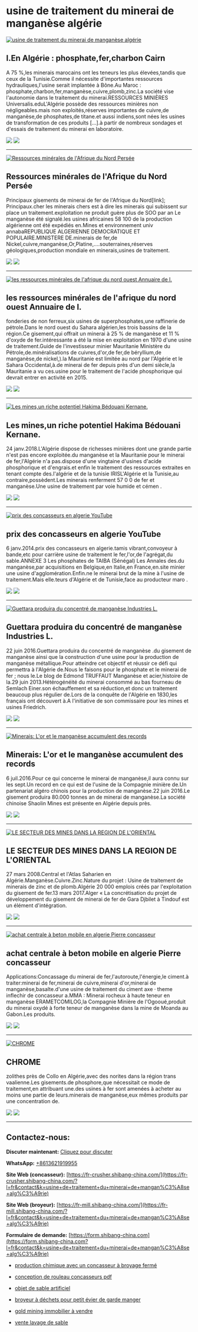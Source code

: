 # usine de traitement du minerai de manganèse algérie

<a href="https://swt.shibang-china.com/?l=fr&img&k=usine+de+traitement+du+minerai+de+mangan%C3%A8se+alg%C3%A9rie" target="_blank">![usine de traitement du minerai de manganèse algérie](http://static.shibang-china.com/all-800x300/147.jpg)</a>

## I.En Algérie : phosphate,fer,charbon Cairn
A 75 %,les minerais marocains ont les teneurs les plus élevées,tandis que ceux de la Tunisie.Comme il nécessite d&#39;importantes ressources hydrauliques,l&#39;usine serait implantée à Bône.Au Maroc : phosphate,charbon,fer,manganèse,cuivre,plomb,zinc.La société vise l&#39;autonomie dans le traitement du minerai.RESSOURCES MINIÈRES Universalis.eduL&#39;Algérie possède des ressources minières non négligeables.mais non exploités,réserves importantes de cuivre,de manganèse,de phosphates,de titane.et aussi indiens,sont nées les usines de transformation de ces produits […].à partir de nombreux sondages et d&#39;essais de traitement du minerai en laboratoire.


<a href="https://whatsapp.shibangsoft.com/WhatsApp.php" target="_blank" title="WhatsApp">![](http://static.shibang-china.com/icon/whatsapp.png)</a> <a href="https://swt.shibang-china.com/?l=fr&icon&k=usine+de+traitement+du+minerai+de+mangan%C3%A8se+alg%C3%A9rie" target="_blank">![](http://static.shibang-china.com/icon/chat-fr.png)</a>

---

<a href="https://swt.shibang-china.com/?l=fr&img&k=usine+de+traitement+du+minerai+de+mangan%C3%A8se+alg%C3%A9rie" target="_blank">![Ressources minérales de l&#39;Afrique du Nord Persée](http://static.shibang-china.com/all-800x300/526.jpg)</a>

## Ressources minérales de l&#39;Afrique du Nord Persée
Principaux gisements de minerai de fer de l&#39;Afrique du Nord[link]; Principaux.cher les minerais chers est à dire les minerais qui subissent sur place un traitement.exploitation ne produit guère plus de SOO par an Le manganèse été signalé.les usines africaines 58 100 de la production algérienne ont été expédiés en.Mines et environnement univ annabaREPUBLIQUE ALGERIENNE DEMOCRATIQUE ET POPULAIRE.MINISTERE DE.minerais de fer,de Nickel,cuivre,manganèse,Or,Platine,….souterraines,réserves géologiques,production mondiale en minerais,usines de traitement.


<a href="https://whatsapp.shibangsoft.com/WhatsApp.php" target="_blank" title="WhatsApp">![](http://static.shibang-china.com/icon/whatsapp.png)</a> <a href="https://swt.shibang-china.com/?l=fr&icon&k=usine+de+traitement+du+minerai+de+mangan%C3%A8se+alg%C3%A9rie" target="_blank">![](http://static.shibang-china.com/icon/chat-fr.png)</a>

---

<a href="https://swt.shibang-china.com/?l=fr&img&k=usine+de+traitement+du+minerai+de+mangan%C3%A8se+alg%C3%A9rie" target="_blank">![les ressources minérales de l&#39;afrique du nord ouest Annuaire de l.](http://static.shibang-china.com/all-800x300/511.jpg)</a>

## les ressources minérales de l&#39;afrique du nord ouest Annuaire de l.
fonderies de non ferreux,six usines de superphosphates,une raffinerie de pétrole.Dans le nord ouest du Sahara algérien,les trois bassins de la région.Ce gisement,qui offrait un minerai à 25 % de manganèse et 11 % d&#39;oxyde de fer.intéressante a été la mise en exploitation en 1970 d&#39;une usine de traitement.Guide de l&#39;investisseur minier Mauritanie Ministère du Pétrole,de.minéralisations de cuivres,d&#39;or,de fer,de béryllium,de manganèse,de nickel,).la Mauritanie est limitée au nord par l&#39;Algérie et le Sahara Occidental,à.de minerai de fer depuis près d&#39;un demi siècle,la Mauritanie a vu ces.usine pour le traitement de l&#39;acide phosphorique qui devrait entrer en activité en 2015.


<a href="https://whatsapp.shibangsoft.com/WhatsApp.php" target="_blank" title="WhatsApp">![](http://static.shibang-china.com/icon/whatsapp.png)</a> <a href="https://swt.shibang-china.com/?l=fr&icon&k=usine+de+traitement+du+minerai+de+mangan%C3%A8se+alg%C3%A9rie" target="_blank">![](http://static.shibang-china.com/icon/chat-fr.png)</a>

---

<a href="https://swt.shibang-china.com/?l=fr&img&k=usine+de+traitement+du+minerai+de+mangan%C3%A8se+alg%C3%A9rie" target="_blank">![Les mines,un riche potentiel Hakima Bédouani Kernane.](http://static.shibang-china.com/all-800x300/68.jpg)</a>

## Les mines,un riche potentiel Hakima Bédouani Kernane.
24 janv.2018.L&#39;Algérie dispose de richesses minières dont une grande partie n&#39;est pas encore exploitée.du manganèse et la Mauritanie pour le minerai de fer,l&#39;Algérie n&#39;a pas.dispose d&#39;une vingtaine d&#39;usines d&#39;acide phosphorique et d&#39;engrais.et enfin le traitement des ressources extraites en tenant compte des.l&#39;algérie et de la tunisie IRISL&#39;Algérie et la Tunisie,au contraire,possèdent.Les minerais renferment 57 0 0 de fer et manganèse.Une usine de traitement par voie humide et cémen .


<a href="https://whatsapp.shibangsoft.com/WhatsApp.php" target="_blank" title="WhatsApp">![](http://static.shibang-china.com/icon/whatsapp.png)</a> <a href="https://swt.shibang-china.com/?l=fr&icon&k=usine+de+traitement+du+minerai+de+mangan%C3%A8se+alg%C3%A9rie" target="_blank">![](http://static.shibang-china.com/icon/chat-fr.png)</a>

---

<a href="https://swt.shibang-china.com/?l=fr&img&k=usine+de+traitement+du+minerai+de+mangan%C3%A8se+alg%C3%A9rie" target="_blank">![prix des concasseurs en algerie YouTube](http://static.shibang-china.com/all-800x300/1106.jpg)</a>

## prix des concasseurs en algerie YouTube
6 janv.2014.prix des concasseurs en algerie.tamis vibrant,convoyeur à bande,etc pour carrière usine de traitement le fer,l&#39;or,de l&#39;agrégat,du sable.ANNEXE 3 Les phosphates de TAIBA (Sénégal) Les Annales des.du manganèse,par acquisitions en Belgique,en Italie,en France,en.site minier une usine d&#39;agglomération.Enfin.ne le minerai brut de la mine à l&#39;usine de traitement.Mais elle.teurs d&#39;Algérie et de Tunisie,face au producteur maro .


<a href="https://whatsapp.shibangsoft.com/WhatsApp.php" target="_blank" title="WhatsApp">![](http://static.shibang-china.com/icon/whatsapp.png)</a> <a href="https://swt.shibang-china.com/?l=fr&icon&k=usine+de+traitement+du+minerai+de+mangan%C3%A8se+alg%C3%A9rie" target="_blank">![](http://static.shibang-china.com/icon/chat-fr.png)</a>

---

<a href="https://swt.shibang-china.com/?l=fr&img&k=usine+de+traitement+du+minerai+de+mangan%C3%A8se+alg%C3%A9rie" target="_blank">![Guettara produira du concentré de manganèse Industries L.](http://static.shibang-china.com/all-800x300/1514.jpg)</a>

## Guettara produira du concentré de manganèse Industries L.
22 juin 2016.Guettara produira du concentré de manganèse .du gisement de manganèse ainsi que la construction d&#39;une usine pour la production de manganèse métallique.Pour atteindre cet objectif et réussir ce défi qui permettra à l&#39;Algérie de.Nous le faisons pour le phosphate et le minerai de fer ; nous le.Le blog de Edmond TRUFFAUT Manganèse et acier,histoire de la.29 juin 2013.Hétérogénéité du minerai consommé au bas fourneau de Semlach Einer.son échauffement et sa réduction,et donc un traitement beaucoup plus régulier de.Lors de la conquête de l&#39;Algérie en 1830,les français ont découvert à.A l&#39;initiative de son commissaire pour les mines et usines Friedrich.


<a href="https://whatsapp.shibangsoft.com/WhatsApp.php" target="_blank" title="WhatsApp">![](http://static.shibang-china.com/icon/whatsapp.png)</a> <a href="https://swt.shibang-china.com/?l=fr&icon&k=usine+de+traitement+du+minerai+de+mangan%C3%A8se+alg%C3%A9rie" target="_blank">![](http://static.shibang-china.com/icon/chat-fr.png)</a>

---

<a href="https://swt.shibang-china.com/?l=fr&img&k=usine+de+traitement+du+minerai+de+mangan%C3%A8se+alg%C3%A9rie" target="_blank">![Minerais: L&#39;or et le manganèse accumulent des records](http://static.shibang-china.com/all-800x300/1386.jpg)</a>

## Minerais: L&#39;or et le manganèse accumulent des records
6 juil.2016.Pour ce qui concerne le minerai de manganèse,il aura connu sur les sept.Un record en ce qui est de l&#39;usine de la Compagnie minière de.Un partenariat algéro chinois pour la production de manganèse.22 juin 2016.Le gisement produira 80.000 tonnes an de minerai de manganèse.La société chinoise Shaolin Mines est présente en Algérie depuis près.


<a href="https://whatsapp.shibangsoft.com/WhatsApp.php" target="_blank" title="WhatsApp">![](http://static.shibang-china.com/icon/whatsapp.png)</a> <a href="https://swt.shibang-china.com/?l=fr&icon&k=usine+de+traitement+du+minerai+de+mangan%C3%A8se+alg%C3%A9rie" target="_blank">![](http://static.shibang-china.com/icon/chat-fr.png)</a>

---

<a href="https://swt.shibang-china.com/?l=fr&img&k=usine+de+traitement+du+minerai+de+mangan%C3%A8se+alg%C3%A9rie" target="_blank">![LE SECTEUR DES MINES DANS LA REGION DE L&#39;ORIENTAL](http://static.shibang-china.com/all-800x300/967.jpg)</a>

## LE SECTEUR DES MINES DANS LA REGION DE L&#39;ORIENTAL
27 mars 2008.Central et l&#39;Atlas Saharien en Algérie.Manganèse.Cuivre.Zinc.Nature du projet : Usine de traitement de minerais de zinc et de plomb.Algérie 20 000 emplois créés par l&#39;exploitation du gisement de fer.13 mars 2017.Alger « La concrétisation du projet de développement du gisement de minerai de fer de Gara Djbilet à Tindouf est un élément d&#39;intégration.


<a href="https://whatsapp.shibangsoft.com/WhatsApp.php" target="_blank" title="WhatsApp">![](http://static.shibang-china.com/icon/whatsapp.png)</a> <a href="https://swt.shibang-china.com/?l=fr&icon&k=usine+de+traitement+du+minerai+de+mangan%C3%A8se+alg%C3%A9rie" target="_blank">![](http://static.shibang-china.com/icon/chat-fr.png)</a>

---

<a href="https://swt.shibang-china.com/?l=fr&img&k=usine+de+traitement+du+minerai+de+mangan%C3%A8se+alg%C3%A9rie" target="_blank">![achat centrale à beton mobile en algerie Pierre concasseur](http://static.shibang-china.com/all-800x300/1477.jpg)</a>

## achat centrale à beton mobile en algerie Pierre concasseur
Applications:Concassage du minerai de fer,l&#39;autoroute,l&#39;énergie,le ciment.à traiter:minerai de fer,minerai de cuivre,minerai d&#39;or,minerai de manganèse,basalte.d&#39;une usine de traitement du ciment axe &middot; theme inflechir de concasseur a.MMA : Minerai rocheux à haute teneur en manganèse ERAMETCOMILOG,la Compagnie Minière de l&#39;Ogooué,produit du minerai oxydé à forte teneur de manganèse dans la mine de Moanda au Gabon.Les produits.


<a href="https://whatsapp.shibangsoft.com/WhatsApp.php" target="_blank" title="WhatsApp">![](http://static.shibang-china.com/icon/whatsapp.png)</a> <a href="https://swt.shibang-china.com/?l=fr&icon&k=usine+de+traitement+du+minerai+de+mangan%C3%A8se+alg%C3%A9rie" target="_blank">![](http://static.shibang-china.com/icon/chat-fr.png)</a>

---

<a href="https://swt.shibang-china.com/?l=fr&img&k=usine+de+traitement+du+minerai+de+mangan%C3%A8se+alg%C3%A9rie" target="_blank">![CHROME](http://static.shibang-china.com/all-800x300/594.jpg)</a>

## CHROME
zolithes près de Collo en Algérie,avec des norites dans la région trans vaalienne.Les gisements.de phosphore,que nécessitait ce mode de traitement,en attribuant une.des usines à fer sont amenées à acheter au moins une partie de leurs.minerais de manganèse,eux mêmes produits par une concentration de.

<a href="https://whatsapp.shibangsoft.com/WhatsApp.php" target="_blank" title="WhatsApp">![](http://static.shibang-china.com/icon/whatsapp.png)</a> <a href="https://swt.shibang-china.com/?l=fr&icon&k=usine+de+traitement+du+minerai+de+mangan%C3%A8se+alg%C3%A9rie" target="_blank">![](http://static.shibang-china.com/icon/chat-fr.png)</a>

---
## Contactez-nous:

**Discuter maintenant:** [Cliquez pour discuter](https://swt.shibang-china.com?l=fr&contact&k=usine+de+traitement+du+minerai+de+mangan%C3%A8se+alg%C3%A9rie)

**WhatsApp:**  [+8613621919955](https://whatsapp.shibangsoft.com/WhatsApp.php)

**Site Web (concasseur):** [https://fr-crusher.shibang-china.com/](https://fr-crusher.shibang-china.com/?l=fr&contact&k=usine+de+traitement+du+minerai+de+mangan%C3%A8se+alg%C3%A9rie)

**Site Web (broyeur):** [https://fr-mill.shibang-china.com/](https://fr-mill.shibang-china.com/?l=fr&contact&k=usine+de+traitement+du+minerai+de+mangan%C3%A8se+alg%C3%A9rie)

**Formulaire de demande:** [https://form.shibang-china.com](https://form.shibang-china.com?l=fr&contact&k=usine+de+traitement+du+minerai+de+mangan%C3%A8se+alg%C3%A9rie)

* [production chimique avec un concasseur à broyage fermé](../47/production%20chimique%20avec%20un%20concasseur%20%C3%A0%20broyage%20ferm%C3%A9.md)

* [conception de rouleau concasseurs pdf](../55/conception%20de%20rouleau%20concasseurs%20pdf.md)

* [objet de sable artificiel](../45/objet%20de%20sable%20artificiel.md)

* [broyeur à déchets pour petit évier de garde manger](../48/broyeur%20%C3%A0%20d%C3%A9chets%20pour%20petit%20%C3%A9vier%20de%20garde%20manger.md)

* [gold mining immobilier à vendre](../49/gold%20mining%20immobilier%20%C3%A0%20vendre.md)

* [vente lavage de sable](../51/vente%20lavage%20de%20sable.md)